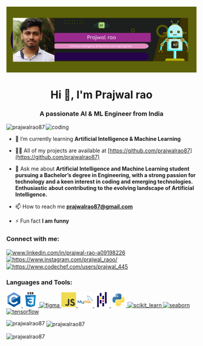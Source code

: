![logo](https://github.com/prajwalrao87/prajwalrao87/blob/main/Prajwal%20rao.png)
<h1 align="center">Hi 👋, I'm Prajwal rao</h1>
<h3 align="center">A passionate AI & ML Engineer from India</h3>

<img align="right" alt="coding" width="400" src="https://user-images.githubusercontent.com/55389276/140866485-8fb1c876-9a8f-4d6a-98dc-08c4981eaf70.gif">

<p align="left"> <img src="https://komarev.com/ghpvc/?username=prajwalrao87&label=Profile%20views&color=0e75b6&style=flat" alt="prajwalrao87" /> </p>

- 🌱 I’m currently learning **Artificial Intelligence & Machine Learning**

- 👨‍💻 All of my projects are available at [https://github.com/prajwalrao87](https://github.com/prajwalrao87)

- 💬 Ask me about **Artificial Intelligence and Machine Learning student pursuing a Bachelor’s degree in Engineering, with a strong passion for technology and a keen interest in coding and emerging technologies. Enthusiastic about contributing to the evolving landscape of Artificial Intelligence.**

- 📫 How to reach me **prajwalrao87@gmail.com**

- ⚡ Fun fact **I am funny**

<h3 align="left">Connect with me:</h3>
<p align="left">
<a href="https://linkedin.com/in/www.linkedin.com/in/prajwal-rao-a09198226" target="blank"><img align="center" src="https://raw.githubusercontent.com/rahuldkjain/github-profile-readme-generator/master/src/images/icons/Social/linked-in-alt.svg" alt="www.linkedin.com/in/prajwal-rao-a09198226" height="30" width="40" /></a>
<a href="https://instagram.com/https://www.instagram.com/prajwal_raoo/" target="blank"><img align="center" src="https://raw.githubusercontent.com/rahuldkjain/github-profile-readme-generator/master/src/images/icons/Social/instagram.svg" alt="https://www.instagram.com/prajwal_raoo/" height="30" width="40" /></a>
<a href="https://www.codechef.com/users/https://www.codechef.com/users/prajwal_445" target="blank"><img align="center" src="https://cdn.jsdelivr.net/npm/simple-icons@3.1.0/icons/codechef.svg" alt="https://www.codechef.com/users/prajwal_445" height="30" width="40" /></a>
</p>

<h3 align="left">Languages and Tools:</h3>
<p align="left"> <a href="https://www.cprogramming.com/" target="_blank" rel="noreferrer"> <img src="https://raw.githubusercontent.com/devicons/devicon/master/icons/c/c-original.svg" alt="c" width="40" height="40"/> </a> <a href="https://www.w3schools.com/css/" target="_blank" rel="noreferrer"> <img src="https://raw.githubusercontent.com/devicons/devicon/master/icons/css3/css3-original-wordmark.svg" alt="css3" width="40" height="40"/> </a> <a href="https://www.figma.com/" target="_blank" rel="noreferrer"> <img src="https://www.vectorlogo.zone/logos/figma/figma-icon.svg" alt="figma" width="40" height="40"/> </a> <a href="https://developer.mozilla.org/en-US/docs/Web/JavaScript" target="_blank" rel="noreferrer"> <img src="https://raw.githubusercontent.com/devicons/devicon/master/icons/javascript/javascript-original.svg" alt="javascript" width="40" height="40"/> </a> <a href="https://www.mysql.com/" target="_blank" rel="noreferrer"> <img src="https://raw.githubusercontent.com/devicons/devicon/master/icons/mysql/mysql-original-wordmark.svg" alt="mysql" width="40" height="40"/> </a> <a href="https://pandas.pydata.org/" target="_blank" rel="noreferrer"> <img src="https://raw.githubusercontent.com/devicons/devicon/2ae2a900d2f041da66e950e4d48052658d850630/icons/pandas/pandas-original.svg" alt="pandas" width="40" height="40"/> </a> <a href="https://www.python.org" target="_blank" rel="noreferrer"> <img src="https://raw.githubusercontent.com/devicons/devicon/master/icons/python/python-original.svg" alt="python" width="40" height="40"/> </a> <a href="https://scikit-learn.org/" target="_blank" rel="noreferrer"> <img src="https://upload.wikimedia.org/wikipedia/commons/0/05/Scikit_learn_logo_small.svg" alt="scikit_learn" width="40" height="40"/> </a> <a href="https://seaborn.pydata.org/" target="_blank" rel="noreferrer"> <img src="https://seaborn.pydata.org/_images/logo-mark-lightbg.svg" alt="seaborn" width="40" height="40"/> </a> <a href="https://www.tensorflow.org" target="_blank" rel="noreferrer"> <img src="https://www.vectorlogo.zone/logos/tensorflow/tensorflow-icon.svg" alt="tensorflow" width="40" height="40"/> </a> </p>

<p><img align="left" src="https://github-readme-stats.vercel.app/api/top-langs?username=prajwalrao87&show_icons=true&locale=en&layout=compact" alt="prajwalrao87" /></p>

<p>&nbsp;<img align="center" src="https://github-readme-stats.vercel.app/api?username=prajwalrao87&show_icons=true&locale=en" alt="prajwalrao87" /></p>

<p><img align="center" src="https://github-readme-streak-stats.herokuapp.com/?user=prajwalrao87&" alt="prajwalrao87" /></p>
